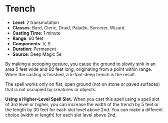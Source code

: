 # Trench

- **Level**: 2 transmutation
- **Classes**: Bard, Cleric, Druid, Paladin, Sorcerer, Wizard
- **Casting Time**: 1 minute
- **Range**: 60 feet
- **Components**: V, S
- **Duration**: Permanent
- **Source**: Deep Magic 5e

By making a scooping gesture, you cause the ground to slowly sink in an area 5 feet wide and 60 feet long, originating from a point within range. When the casting is finished, a 5-foot-deep trench is the result.

The spell works only on flat, open ground (not on stone or paved surfaces) that is not occupied by creatures or objects.

**Using a Higher-Level Spell Slot.** When you cast this spell using a spell slot of 3rd level or higher, you can increase the width of the trench by 5 feet or the length by 30 feet for each slot level above 2nd. You can make a different choice (width or length) for each slot level above 2nd.
